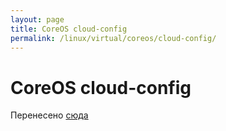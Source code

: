 ```yaml
---
layout: page
title: CoreOS cloud-config
permalink: /linux/virtual/coreos/cloud-config/
---
```


# CoreOS cloud-config

Перенесено <a href="/linux/containers/coreos/cloud-config/">сюда</a>
